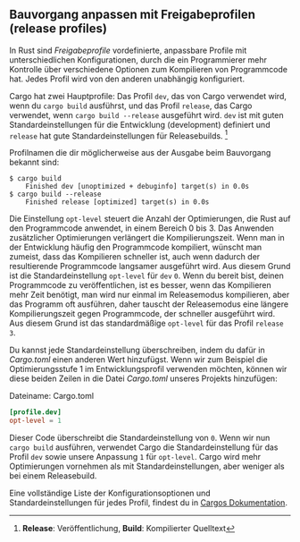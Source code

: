 ## Bauvorgang anpassen mit Freigabeprofilen (release profiles)

In Rust sind *Freigabeprofile* vordefinierte, anpassbare Profile mit
unterschiedlichen Konfigurationen, durch die ein Programmierer mehr Kontrolle
über verschiedene Optionen zum Kompilieren von Programmcode hat. Jedes Profil
wird von den anderen unabhängig konfiguriert.

Cargo hat zwei Hauptprofile: Das Profil `dev`, das von Cargo verwendet wird, wenn
du `cargo build` ausführst, und das Profil `release`, das Cargo verwendet, wenn
`cargo build --release` ausgeführt wird. `dev` ist mit guten
Standardeinstellungen für die Entwicklung (development) definiert und `release`
hat gute Standardeinstellungen für Releasebuilds. [^1]

Profilnamen die dir möglicherweise aus der Ausgabe beim Bauvorgang bekannt sind:

<!-- manual-regeneration
anywhere, run:
cargo build
//cargo build --release
and ensure output below is accurate
-->

```console
$ cargo build
    Finished dev [unoptimized + debuginfo] target(s) in 0.0s
$ cargo build --release
    Finished release [optimized] target(s) in 0.0s

```

Die Einstellung `opt-level` steuert die Anzahl der Optimierungen, die Rust auf
den Programmcode anwendet, in einem Bereich 0 bis 3. Das Anwenden zusätzlicher
Optimierungen verlängert die Kompilierungszeit. Wenn man in der Entwicklung
häufig den Programmcode kompiliert, wünscht man zumeist, dass das Kompilieren
schneller ist, auch wenn dadurch der resultierende Programmcode langsamer
ausgeführt wird. Aus diesem Grund ist die Standardeinstellung `opt-level` für
`dev` `0`. Wenn du bereit bist, deinen Programmcode zu veröffentlichen, ist es
besser, wenn das Kompilieren mehr Zeit benötigt, man wird nur einmal im
Releasemodus kompilieren, aber das Programm oft ausführen, daher tauscht der
Releasemodus eine längere Kompilierungszeit gegen Programmcode, der schneller
ausgeführt wird. Aus diesem Grund ist das standardmäßige `opt-level` für das 
Profil `release` `3`.

Du kannst jede Standardeinstellung überschreiben, indem du dafür in *Cargo.toml*
einen anderen Wert hinzufügst. Wenn wir zum Beispiel die Optimierungsstufe 1 im
Entwicklungsprofil verwenden möchten, können wir diese beiden Zeilen in die
Datei *Cargo.toml* unseres Projekts hinzufügen:

<span class="filename">Dateiname: Cargo.toml</span>

```toml
[profile.dev]
opt-level = 1
```
Dieser Code überschreibt die Standardeinstellung von `0`. Wenn wir nun `cargo
build` ausführen, verwendet Cargo die Standardeinstellung für das Profil `dev`
sowie unsere Anpassung `1` für `opt-level`. Cargo wird mehr Optimierungen
vornehmen als mit Standardeinstellungen, aber weniger als bei einem
Releasebuild.

Eine vollständige Liste der Konfigurationsoptionen und Standardeinstellungen für
jedes Profil, findest du in [Cargos Dokumentation](https://doc.rust-lang.org/cargo/reference/profiles.html).

[^1]: **Release**: Veröffentlichung, **Build**: Kompilierter Quelltext
